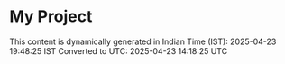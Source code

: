 # My Project

This content is dynamically generated in Indian Time (IST): 2025-04-23 19:48:25 IST
Converted to UTC: 2025-04-23 14:18:25 UTC
